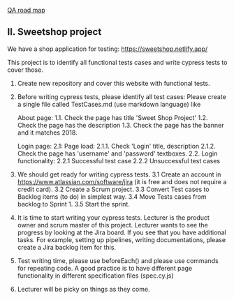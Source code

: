 
[QA road map](https://roadmap.sh/qa)

## II. Sweetshop project

We have a shop application for testing:
https://sweetshop.netlify.app/

This project is to identify all functional tests cases and write cypress tests to cover those.

1. Create new repository and cover this website with functional tests.
2. Before writing cypress tests, please identify all test cases:
    Please create a single file called TestCases.md (use markdown language) like

    About page:
    1.1. Check the page has title 'Sweet Shop Project'
    1.2. Check the page has the description
    1.3. Check the page has the banner and it matches 2018.

    Login page:
    2.1: Page load:
        2.1.1. Check 'Login' title, description
        2.1.2. Check the page has 'username' and 'password' textboxes.
    2.2. Login functionality:
        2.2.1 Successful test case
        2.2.2 Unsuccessful test cases

3. We should get ready for writing cypress tests.
3.1 Create an account in https://www.atlassian.com/software/jira (it is free and does not require a credit card).
3.2 Create a Scrum project.
3.3 Convert Test cases to Backlog items (to do) in simplest way.
3.4 Move Tests cases from backlog to Sprint 1.
3.5 Start the sprint.

4. It is time to start writing your cypress tests. Lecturer is the product owner and scrum master of this project.
Lecturer wants to see the progress by looking at the Jira board. If you see that you have additional tasks.
For example, setting up pipelines, writing documentations, please create a Jira backlog item for this.

5. Test writing time, please use beforeEach() and please use commands for repeating code.
A good practice is to have different page functionality in different specification files (spec.cy.js)

6. Lecturer will be picky on things as they come.


<br>